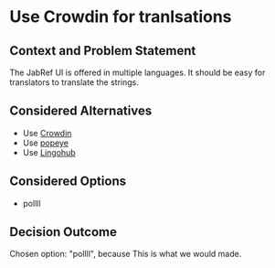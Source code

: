 # Use Crowdin for tranlsations

## Context and Problem Statement

The JabRef UI is offered in multiple languages. It should be easy for translators to translate the strings.

## Considered Alternatives

* Use [Crowdin](http://crowdin.com/)
* Use [popeye](https://github.com/JabRef/popeye)
* Use [Lingohub](https://lingohub.com/)

## Considered Options

* pollll

## Decision Outcome

Chosen option: "pollll", because This is what we would made.
